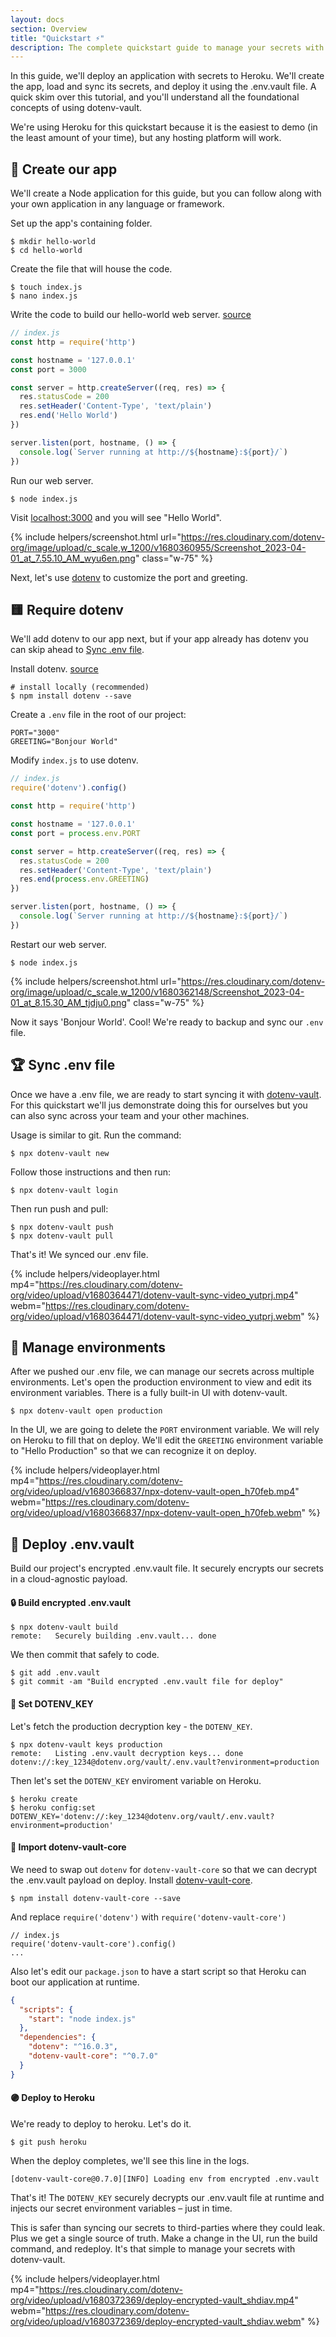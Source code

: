 ```yaml
---
layout: docs
section: Overview
title: "Quickstart ⚡️"
description: The complete quickstart guide to manage your secrets with dotenv-vault. Learn and understand how to use dotenv-vault with your application – in about 5 minutes.
---
```


In this guide, we'll deploy an application with secrets to Heroku. We'll create the app, load and sync its secrets, and deploy it using the .env.vault file. A quick skim over this tutorial, and you'll understand all the foundational concepts of using dotenv-vault.

We're using Heroku for this quickstart because it is the easiest to demo (in the least amount of your time), but any hosting platform will work.

## 🌱 Create our app

We'll create a Node application for this guide, but you can follow along with your own application in any language or framework.

Set up the app's containing folder.

```
$ mkdir hello-world
$ cd hello-world
```

Create the file that will house the code.

```
$ touch index.js
$ nano index.js
```

Write the code to build our hello-world web server. [source](https://nodejs.org/en/docs/guides/getting-started-guide)

```javascript
// index.js
const http = require('http')

const hostname = '127.0.0.1'
const port = 3000

const server = http.createServer((req, res) => {
  res.statusCode = 200
  res.setHeader('Content-Type', 'text/plain')
  res.end('Hello World')
})

server.listen(port, hostname, () => {
  console.log(`Server running at http://${hostname}:${port}/`)
})
```

Run our web server.

```
$ node index.js
```

Visit [localhost:3000](http://localhost:3000) and you will see "Hello World".

{% include helpers/screenshot.html url="https://res.cloudinary.com/dotenv-org/image/upload/c_scale,w_1200/v1680360955/Screenshot_2023-04-01_at_7.55.10_AM_wyu6en.png" class="w-75" %}

Next, let's use [dotenv](https://github.com/motdotla/dotenv) to customize the port and greeting.

## 🟨 Require dotenv

We'll add dotenv to our app next, but if your app already has dotenv you can skip ahead to [Sync .env file](#sync-env-file).

Install dotenv. [source](https://github.com/motdotla/dotenv#install)

```
# install locally (recommended)
$ npm install dotenv --save
```

Create a `.env` file in the root of our project:

```
PORT="3000"
GREETING="Bonjour World"
```

Modify `index.js` to use dotenv.

```javascript
// index.js
require('dotenv').config()

const http = require('http')

const hostname = '127.0.0.1'
const port = process.env.PORT

const server = http.createServer((req, res) => {
  res.statusCode = 200
  res.setHeader('Content-Type', 'text/plain')
  res.end(process.env.GREETING)
})

server.listen(port, hostname, () => {
  console.log(`Server running at http://${hostname}:${port}/`)
})
```

Restart our web server.

```
$ node index.js
```

{% include helpers/screenshot.html url="https://res.cloudinary.com/dotenv-org/image/upload/c_scale,w_1200/v1680362148/Screenshot_2023-04-01_at_8.15.30_AM_tjdju0.png" class="w-75" %}

Now it says 'Bonjour World'. Cool! We're ready to backup and sync our `.env` file.

## 🏆 Sync .env file

Once we have a .env file, we are ready to start syncing it with [dotenv-vault](https://github.com/dotenv-org/dotenv-vault#usage). For this quickstart we'll jus demonstrate doing this for ourselves but you can also sync across your team and your other machines.

Usage is similar to git. Run the command:

```
$ npx dotenv-vault new
```

Follow those instructions and then run:

```
$ npx dotenv-vault login
```

Then run push and pull:

```
$ npx dotenv-vault push
$ npx dotenv-vault pull
```

That's it! We synced our .env file.

{% include helpers/videoplayer.html mp4="https://res.cloudinary.com/dotenv-org/video/upload/v1680364471/dotenv-vault-sync-video_yutprj.mp4" webm="https://res.cloudinary.com/dotenv-org/video/upload/v1680364471/dotenv-vault-sync-video_yutprj.webm" %}

## 🌴 Manage environments

After we pushed our .env file, we can manage our secrets across multiple environments. Let's open the production environment to view and edit its environment variables. There is a fully built-in UI with dotenv-vault.

```
$ npx dotenv-vault open production
```

In the UI, we are going to delete the `PORT` environment variable. We will rely on Heroku to fill that on deploy. We'll edit the `GREETING` environment variable to "Hello Production" so that we can recognize it on deploy.

{% include helpers/videoplayer.html mp4="https://res.cloudinary.com/dotenv-org/video/upload/v1680366837/npx-dotenv-vault-open_h70feb.mp4" webm="https://res.cloudinary.com/dotenv-org/video/upload/v1680366837/npx-dotenv-vault-open_h70feb.webm" %}

## 🚀 Deploy .env.vault

Build our project's encrypted .env.vault file. It securely encrypts our secrets in a cloud-agnostic payload.

#### 🔒 Build encrypted .env.vault

```
$ npx dotenv-vault build
remote:   Securely building .env.vault... done
```

We then commit that safely to code.

```
$ git add .env.vault
$ git commit -am "Build encrypted .env.vault file for deploy"
```

#### 🔑 Set DOTENV_KEY

Let's fetch the production decryption key - the `DOTENV_KEY`.

```
$ npx dotenv-vault keys production
remote:   Listing .env.vault decryption keys... done
dotenv://:key_1234@dotenv.org/vault/.env.vault?environment=production
```

Then let's set the `DOTENV_KEY` enviroment variable on Heroku.

```
$ heroku create
$ heroku config:set DOTENV_KEY='dotenv://:key_1234@dotenv.org/vault/.env.vault?environment=production'
```

#### 🔐 Import dotenv-vault-core

We need to swap out `dotenv` for `dotenv-vault-core` so that we can decrypt the .env.vault payload on deploy. Install [dotenv-vault-core](https://github.com/dotenv-org/dotenv-vault-core).

```
$ npm install dotenv-vault-core --save
```

And replace `require('dotenv')` with `require('dotenv-vault-core')`

```
// index.js
require('dotenv-vault-core').config()
...
```

Also let's edit our `package.json` to have a start script so that Heroku can boot our application at runtime.

```json
{
  "scripts": {
    "start": "node index.js"
  },
  "dependencies": {
    "dotenv": "^16.0.3",
    "dotenv-vault-core": "^0.7.0"
  }
}
```

#### 🟣 Deploy to Heroku

We're ready to deploy to heroku. Let's do it.

```
$ git push heroku
```

When the deploy completes, we'll see this line in the logs.

```
[dotenv-vault-core@0.7.0][INFO] Loading env from encrypted .env.vault
```

That's it! The `DOTENV_KEY` securely decrypts our .env.vault file at runtime and injects our secret environment variables – just in time.

This is safer than syncing our secrets to third-parties where they could leak. Plus we get a single source of truth. Make a change in the UI, run the build command, and redeploy. It's that simple to manage your secrets with dotenv-vault.

{% include helpers/videoplayer.html mp4="https://res.cloudinary.com/dotenv-org/video/upload/v1680372369/deploy-encrypted-vault_shdiav.mp4" webm="https://res.cloudinary.com/dotenv-org/video/upload/v1680372369/deploy-encrypted-vault_shdiav.webm" %}
